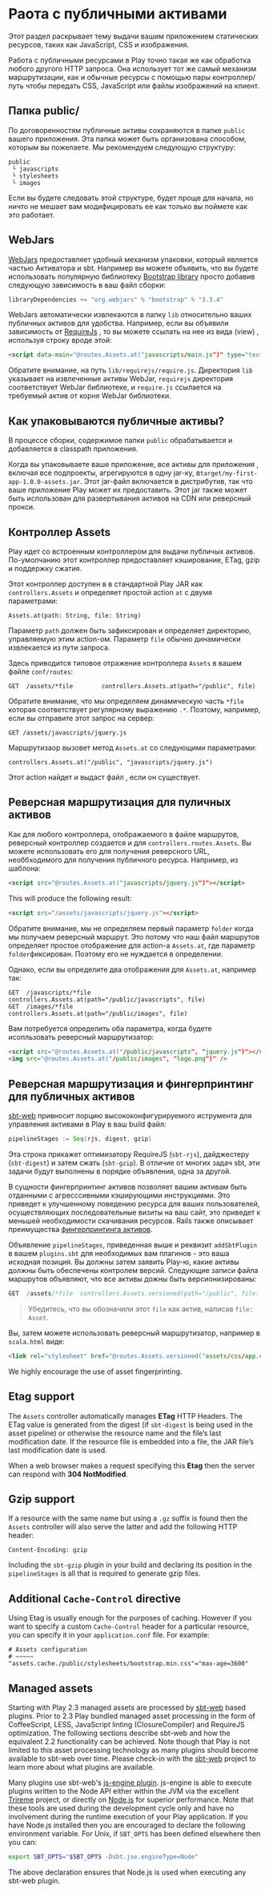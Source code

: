 <!--- Copyright (C) 2009-2015 Typesafe Inc. <http://www.typesafe.com> -->
# Раота с публичными активами

Этот раздел раскрывает тему выдачи вашим приложением статических ресурсов, таких как JavaScript, CSS и изображения.

Работа с публичными ресурсами в Play точно такая же как обработка любого другого HTTP запроса. Она использует тот же самый механизм маршрутизации, как и обычные ресурсы с помощью пары контроллер/путь чтобы передать CSS, JavaScript или файлы изображений на клиент.

## Папка public/

По договоренностям публичные активы сохраняются в папке `public` вашего приложения. Эта папка может быть организована способом, которым вы пожелаете. Мы рекомендуем следующую структуру:

```
public
 └ javascripts
 └ stylesheets
 └ images
```

Если вы будете следовать этой структуре, будет проще для начала, но ничто не мешает вам модифицировать ее как только вы поймете как это работает.

## WebJars

[WebJars](http://www.webjars.org/) предоставляет удобный механизм упаковки, который является частью Активатора и sbt. Например вы можете объявить, что вы будете использовать популярную библиотеку [Bootstrap library](http://getbootstrap.com/) просто добавив следующую зависимость в ваш файл сборки:

```scala
libraryDependencies += "org.webjars" % "bootstrap" % "3.3.4"
```

WebJars автоматически извлекаются в папку `lib` относительно ваших публичных активов для удобства. Например, если вы объявили зависимость от [RequireJs](http://requirejs.org/) , то вы можете ссылать на нее из вида (view) , используя строку вроде этой:

```html
<script data-main="@routes.Assets.at("javascripts/main.js")" type="text/javascript" src="@routes.Assets.at("lib/requirejs/require.js")"></script>
```

Обратите внимание, на путь `lib/requirejs/require.js`. Директория `lib` указывает на извлеченные активы WebJar, `requirejs` директория соответствует WebJar библиотеке, и `require.js` ссылается на требуемый актив от корня WebJar библиотеки.

## Как упаковываются публичные активы?

В процессе сборки, содержимое папки `public` обрабатывается и добавляется в classpath приложения.

Когда вы упаковываете ваше приложение, все активы для приложения , включая все подпроекты, агрегируются в одну jar-ку, в`target/my-first-app-1.0.0-assets.jar`. Этот jar-файл включается в дистрибутив, так что ваше приложение Play может их предоставить. Этот jar также может быть использован для развертывания активов на CDN или реверсный прокси.

## Контроллер Assets

Play идет со встроенным контроллером для выдачи публичых активов. По-умолчанию этот контроллер предоставляет кэширование, ETag, gzip и поддержку сжатия.

Этот контроллер доступен в в стандартной Play JAR как `controllers.Assets` и определяет простой action `at` с двумя параметрами:

```
Assets.at(path: String, file: String)
```

Параметр `path` должен быть зафиксирован и определяет директорию, управляемую этим action-ом. Параметр `file` обычно динамически извлекается из пути запроса.

Здесь приводится типовое отражение контроллера `Assets` в вашем файле `conf/routes`:

```
GET  /assets/*file        controllers.Assets.at(path="/public", file)
```

Обратите внимание, что мы определяем динамическую часть `*file` которая соответствует регулярному выражению `.*`. Поэтому, например, если вы отправите этот запрос на сервер:

```
GET /assets/javascripts/jquery.js
```

Маршрутизаор вызовет метод `Assets.at` со следующими параметрами:

```
controllers.Assets.at("/public", "javascripts/jquery.js")
```

Этот action найдет и выдаст файл , если он существует.

## Реверсная маршрутизация для пуличных активов

Как для любого контроллера, отображаемого в файле маршрутов, реверсный контроллер создается и для `controllers.routes.Assets`. Вы можете использовать его для получения реверсного URL, необбходимого для получения публичного ресурса. Например, из шаблона:

```html
<script src="@routes.Assets.at("javascripts/jquery.js")"></script>
```

This will produce the following result:

```html
<script src="/assets/javascripts/jquery.js"></script>
```

Обратите внимание, мы не определяем первый параметр `folder` когда мы получаем реверсный маршрут. Это потому что наш файл маршрутов определяет простое отображение для action-а `Assets.at`, где параметр `folder`фиксирован. Поэтому его не нуждается в определении.

Однако, если вы определите два отображения для `Assets.at`, например так:

```
GET  /javascripts/*file        controllers.Assets.at(path="/public/javascripts", file)
GET  /images/*file             controllers.Assets.at(path="/public/images", file)
```

Вам потребуется определить оба параметра, когда будете исопльзовать реверсный маршрутизатор:

```html
<script src="@routes.Assets.at("/public/javascripts", "jquery.js")"></script>
<img src="@routes.Assets.at("/public/images", "logo.png")" />
```

## Реверсная маршрутизация и фингерпринтинг для публичных активов

[sbt-web](https://github.com/sbt/sbt-web) привносит порцию высококонфигурируемого иструмента для управления активами в Play в ваш build файл:

```scala
pipelineStages := Seq(rjs, digest, gzip)
```

Эта строка прикажет оптимизатору RequireJS (`sbt-rjs`), дайджестеру (`sbt-digest`) и затем сжать (`sbt-gzip`). В отличие от многих задач sbt, эти задачи будут выполнены в порядке объявления, одна за другой.

В сущности фингерпринтинг активов позволяет вашим активам быть отданными с агресссивными кэширующими инструкциями. Это приведет к улучшенному поведению ресурса для ваших пользователей, осуществляющих последовательные визиты на ваш сайт, это приведет к меньшей необходимости скачивания ресурсов. Rails также описывает преимущества [фингерпринтинга активов](http://guides.rubyonrails.org/asset_pipeline.html#what-is-fingerprinting-and-why-should-i-care-questionmark). 

Объявление `pipelineStages`, приведенная выше и реквизит `addSbtPlugin` в вашем `plugins.sbt` для необходимых вам плагинов - это ваша исходная позиция. Вы должны затем заявить Play-ю, какие активы должны быть обеспечены контролем версий. Следующие записи файла маршрутов объявляют, что все активы дожны быть версионизированы:

```scala
GET  /assets/*file  controllers.Assets.versioned(path="/public", file: Asset)
```

> Убедитесь, что вы обозначили этот `file` как актив, написав `file: Asset`.

Вы, затем можете использовать реверсный маршрутизатор, например в `scala.html` виде:

```html
<link rel="stylesheet" href="@routes.Assets.versioned("assets/css/app.css")">
```

We highly encourage the use of asset fingerprinting.

## Etag support

The `Assets` controller automatically manages **ETag** HTTP Headers. The ETag value is generated from the digest (if `sbt-digest` is being used in the asset pipeline) or otherwise the resource name and the file’s last modification date. If the resource file is embedded into a file, the JAR file’s last modification date is used.

When a web browser makes a request specifying this **Etag** then the server can respond with **304 NotModified**.

## Gzip support

If a resource with the same name but using a `.gz` suffix is found then the `Assets` controller will also serve the latter and add the following HTTP header:

```
Content-Encoding: gzip
```

Including the `sbt-gzip` plugin in your build and declaring its position in the `pipelineStages` is all that is required to generate gzip files.

## Additional `Cache-Control` directive

Using Etag is usually enough for the purposes of caching. However if you want to specify a custom `Cache-Control` header for a particular resource, you can specify it in your `application.conf` file. For example:

```
# Assets configuration
# ~~~~~
"assets.cache./public/stylesheets/bootstrap.min.css"="max-age=3600"
```

## Managed assets

Starting with Play 2.3 managed assets are processed by [sbt-web](https://github.com/sbt/sbt-web#sbt-web) based plugins. Prior to 2.3 Play bundled managed asset processing in the form of CoffeeScript, LESS, JavaScript linting (ClosureCompiler) and RequireJS optimization. The following sections describe sbt-web and how the equivalent 2.2 functionality can be achieved. Note though that Play is not limited to this asset processing technology as many plugins should become available to sbt-web over time. Please check-in with the [sbt-web](https://github.com/sbt/sbt-web#sbt-web) project to learn more about what plugins are available.

Many plugins use sbt-web's [js-engine plugin](https://github.com/sbt/sbt-js-engine). js-engine is able to execute plugins written to the Node API either within the JVM via the excellent [Trireme](https://github.com/apigee/trireme#trireme) project, or directly on [Node.js](https://nodejs.org/) for superior performance. Note that these tools are used during the development cycle only and have no involvement during the runtime execution of your Play application. If you have Node.js installed then you are encouraged to declare the following environment variable. For Unix, if `SBT_OPTS` has been defined elsewhere then you can:

```bash
export SBT_OPTS="$SBT_OPTS -Dsbt.jse.engineType=Node"
```

The above declaration ensures that Node.js is used when executing any sbt-web plugin.
